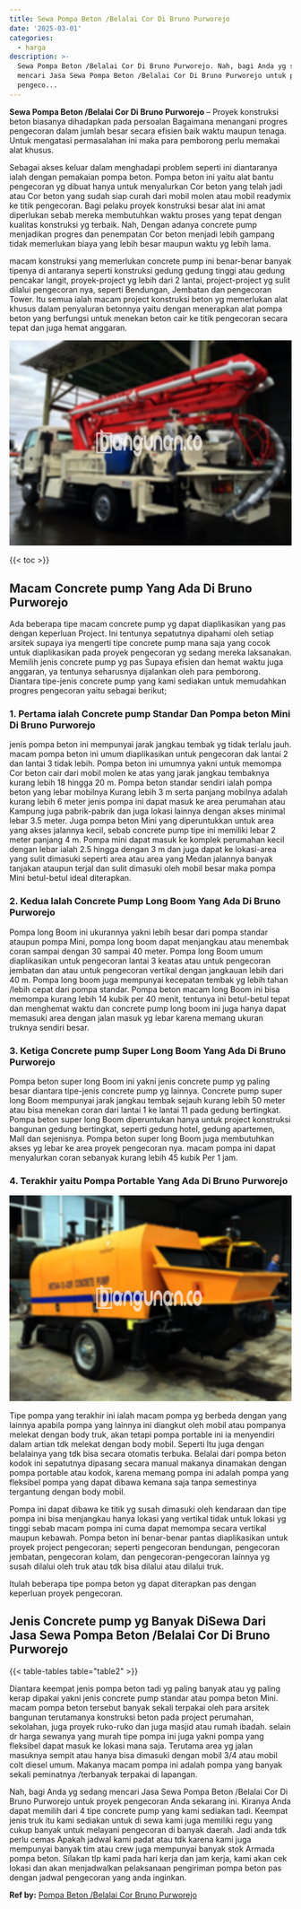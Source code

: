 ```yaml
---
title: Sewa Pompa Beton /Belalai Cor Di Bruno Purworejo
date: '2025-03-01'
categories:
  - harga
description: >-
  Sewa Pompa Beton /Belalai Cor Di Bruno Purworejo. Nah, bagi Anda yg sedang
  mencari Jasa Sewa Pompa Beton /Belalai Cor Di Bruno Purworejo untuk proyek
  pengeco...
---
```


**Sewa Pompa Beton /Belalai Cor Di Bruno Purworejo** – Proyek konstruksi beton biasanya dihadapkan pada persoalan Bagaimana menangani progres pengecoran dalam jumlah besar secara efisien baik waktu maupun tenaga. Untuk mengatasi permasalahan ini maka para pemborong perlu memakai alat khusus.

Sebagai akses keluar dalam menghadapi problem seperti ini diantaranya ialah dengan pemakaian pompa beton. Pompa beton ini yaitu alat bantu pengecoran yg dibuat hanya untuk menyalurkan Cor beton yang telah jadi atau Cor beton yang sudah siap curah dari mobil molen atau mobil readymix ke titik pengecoran. Bagi pelaku proyek konstruksi besar alat ini amat diperlukan sebab mereka membutuhkan waktu proses yang tepat dengan kualitas konstruksi yg terbaik. Nah, Dengan adanya concrete pump menjadikan progres dan penempatan Cor beton menjadi lebih gampang tidak memerlukan biaya yang lebih besar maupun waktu yg lebih lama.

macam konstruksi yang memerlukan concrete pump ini benar-benar banyak tipenya di antaranya seperti konstruksi gedung gedung tinggi atau gedung pencakar langit, proyek-project yg lebih dari 2 lantai, project-project yg sulit dilalui pengecoran nya, seperti Bendungan, Jembatan dan pengecoran Tower. Itu semua ialah macam project konstruksi beton yg memerlukan alat khusus dalam penyaluran betonnya yaitu dengan menerapkan alat pompa beton yang berfungsi untuk menekan beton cair ke titik pengecoran secara tepat dan juga hemat anggaran.

![Sewa Pompa Beton /Belalai Cor Di Bruno Purworejo](/images/sewa-concrete-pump-38.png)

{{< toc >}}

## Macam Concrete pump Yang Ada Di Bruno Purworejo

Ada beberapa tipe macam concrete pump yg dapat diaplikasikan yang pas dengan keperluan Project. Ini tentunya sepatutnya dipahami oleh setiap arsitek supaya iya mengerti tipe concrete pump mana saja yang cocok untuk diaplikasikan pada proyek pengecoran yg sedang mereka laksanakan. Memilih jenis concrete pump yg pas Supaya efisien dan hemat waktu juga anggaran, ya tentunya seharusnya dijalankan oleh para pemborong. Diantara tipe-jenis concrete pump yang kami sediakan untuk memudahkan progres pengecoran yaitu sebagai berikut;

### 1\. Pertama ialah Concrete pump Standar Dan Pompa beton Mini Di Bruno Purworejo

jenis pompa beton ini mempunyai jarak jangkau tembak yg tidak terlalu jauh. macam pompa beton ini umum diaplikasikan untuk pengecoran dak lantai 2 dan lantai 3 tidak lebih. Pompa beton ini umumnya yakni untuk memompa Cor beton cair dari mobil molen ke atas yang jarak jangkau tembaknya kurang lebih 18 hingga 20 m. Pompa beton standar sendiri ialah pompa beton yang lebar mobilnya Kurang lebih 3 m serta panjang mobilnya adalah kurang lebih 6 meter jenis pompa ini dapat masuk ke area perumahan atau Kampung juga pabrik-pabrik dan juga lokasi lainnya dengan akses minimal lebar 3.5 meter. Juga pompa beton Mini yang diperuntukkan untuk area yang akses jalannya kecil, sebab concrete pump tipe ini memiliki lebar 2 meter panjang 4 m. Pompa mini dapat masuk ke komplek perumahan kecil dengan lebar ialah 2.5 hingga dengan 3 m dan juga dapat ke lokasi-area yang sulit dimasuki seperti area atau area yang Medan jalannya banyak tanjakan ataupun terjal dan sulit dimasuki oleh mobil besar maka pompa Mini betul-betul ideal diterapkan.

### 2\. Kedua Ialah Concrete Pump Long Boom Yang Ada Di Bruno Purworejo

Pompa long Boom ini ukurannya yakni lebih besar dari pompa standar ataupun pompa Mini, pompa long boom dapat menjangkau atau menembak coran sampai dengan 30 sampai 40 meter. Pompa long Boom umum diaplikasikan untuk pengecoran lantai 3 keatas atau untuk pengecoran jembatan dan atau untuk pengecoran vertikal dengan jangkauan lebih dari 40 m. Pompa long boom juga mempunyai kecepatan tembak yg lebih tahan /lebih cepat dari pompa standar. Pompa beton macam long Boom ini bisa memompa kurang lebih 14 kubik per 40 menit, tentunya ini betul-betul tepat dan menghemat waktu dan concrete pump long boom ini juga hanya dapat memasuki area dengan jalan masuk yg lebar karena memang ukuran truknya sendiri besar.

### 3\. Ketiga Concrete pump Super Long Boom Yang Ada Di Bruno Purworejo

Pompa beton super long Boom ini yakni jenis concrete pump yg paling besar diantara tipe-jenis concrete pump yg lainnya. Concrete pump super long Boom mempunyai jarak jangkau tembak sejauh kurang lebih 50 meter atau bisa menekan coran dari lantai 1 ke lantai 11 pada gedung bertingkat. Pompa beton super long Boom diperuntukan hanya untuk project konstruksi bangunan gedung bertingkat, seperti gedung hotel, gedung apartemen, Mall dan sejenisnya. Pompa beton super long Boom juga membutuhkan akses yg lebar ke area proyek pengecoran nya. macam pompa ini dapat menyalurkan coran sebanyak kurang lebih 45 kubik Per 1 jam.

### 4\. Terakhir yaitu Pompa Portable Yang Ada Di Bruno Purworejo

![Sewa Pompa Beton /Belalai Cor Di Bruno Purworejo](/images/sewa-concrete-pump-08.png)

Tipe pompa yang terakhir ini ialah macam pompa yg berbeda dengan yang lainnya apabila pompa yang lainnya ini diangkut oleh mobil atau pompanya melekat dengan body truk, akan tetapi pompa portable ini ia menyendiri dalam artian tdk melekat dengan body mobil. Seperti Itu juga dengan belalainya yang tdk bisa secara otomatis terbuka. Belalai dari pompa beton kodok ini sepatutnya dipasang secara manual makanya dinamakan dengan pompa portable atau kodok, karena memang pompa ini adalah pompa yang fleksibel pompa yang dapat dibawa kemana saja tanpa semestinya tergantung dengan body mobil.

Pompa ini dapat dibawa ke titik yg susah dimasuki oleh kendaraan dan tipe pompa ini bisa menjangkau hanya lokasi yang vertikal tidak untuk lokasi yg tinggi sebab macam pompa ini cuma dapat memompa secara vertikal maupun kebawah. Pompa beton ini benar-benar pantas diaplikasikan untuk proyek project pengecoran; seperti pengecoran bendungan, pengecoran jembatan, pengecoran kolam, dan pengecoran-pengecoran lainnya yg susah dilalui oleh truk atau tdk bisa dilalui atau dilalui truk.

Itulah beberapa tipe pompa beton yg dapat diterapkan pas dengan keperluan proyek pengecoran.

## Jenis Concrete pump yg Banyak DiSewa Dari Jasa Sewa Pompa Beton /Belalai Cor Di Bruno Purworejo

{{< table-tables table="table2" >}}

Diantara keempat jenis pompa beton tadi yg paling banyak atau yg paling kerap dipakai yakni jenis concrete pump standar atau pompa beton Mini. macam pompa beton tersebut banyak sekali terpakai oleh para arsitek bangunan terutamanya konstruksi beton pada project perumahan, sekolahan, juga proyek ruko-ruko dan juga masjid atau rumah ibadah. selain dr harga sewanya yang murah tipe pompa ini juga yakni pompa yang fleksibel dapat masuk ke lokasi mana saja. Terutama area yg jalan masuknya sempit atau hanya bisa dimasuki dengan mobil 3/4 atau mobil colt diesel umum. Makanya macam pompa ini adalah pompa yang banyak sekali peminatnya /terbanyak terpakai di lapangan.

Nah, bagi Anda yg sedang mencari Jasa Sewa Pompa Beton /Belalai Cor Di Bruno Purworejo untuk proyek pengecoran Anda sekarang ini. Kiranya Anda dapat memilih dari 4 tipe concrete pump yang kami sediakan tadi. Keempat jenis truk itu kami sediakan untuk di sewa kami juga memiliki regu yang cukup banyak untuk melayani pengecoran di banyak daerah. Jadi anda tdk perlu cemas Apakah jadwal kami padat atau tdk karena kami juga mempunyai banyak tim atau crew juga mempunyai banyak stok Armada pompa beton. Silakan tlp kami pada hari kerja dan jam kerja, kami akan cek lokasi dan akan menjadwalkan pelaksanaan pengiriman pompa beton pas dengan jadwal pengecoran yang anda inginkan.

**Ref by:** [Pompa Beton /Belalai Cor Bruno Purworejo](https://id.wikipedia.org/wiki/Pompa)
